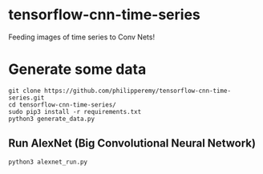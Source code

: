 # tensorflow-cnn-time-series
Feeding images of time series to Conv Nets!

# Generate some data
```
git clone https://github.com/philipperemy/tensorflow-cnn-time-series.git
cd tensorflow-cnn-time-series/
sudo pip3 install -r requirements.txt
python3 generate_data.py
```

## Run AlexNet (Big Convolutional Neural Network)
```
python3 alexnet_run.py
```
